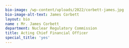 ```yaml
---
bio-image: /wp-content/uploads/2022/corbett-james.jpg
bio-image-alt-text: James Corbett
layout: bio
name : Mr. James Corbett
department: Nuclear Regulatory Commission
title: Acting Chief Financial Officer
special_title: 'yes'
---
```


